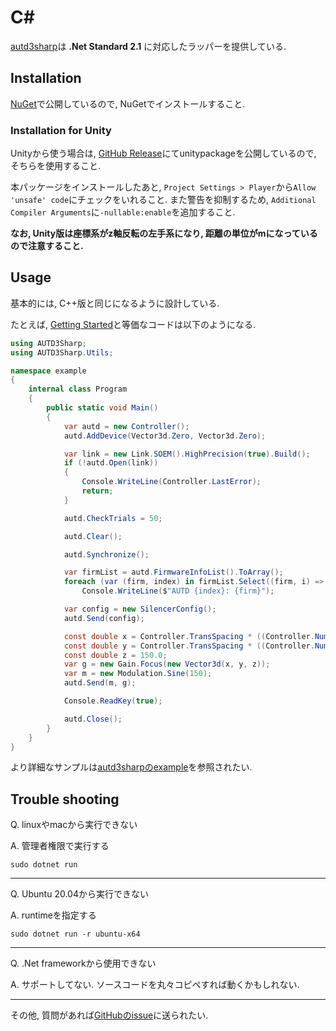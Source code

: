 # C\#

[autd3sharp](https://github.com/shinolab/autd3/cs)は **.Net Standard 2.1** に対応したラッパーを提供している.

## Installation

[NuGet](https://www.nuget.org/packages/autd3sharp)で公開しているので, NuGetでインストールすること.

### Installation for Unity

Unityから使う場合は, [GitHub Release](https://github.com/shinolab/autd3/releases)にてunitypackageを公開しているので, そちらを使用すること.

本パッケージをインストールしたあと, `Project Settings > Player`から`Allow 'unsafe' code`にチェックをいれること. また警告を抑制するため, `Additional Compiler Arguments`に`-nullable:enable`を追加すること.

**なお, Unity版は座標系がz軸反転の左手系になり, 距離の単位がmになっているので注意すること.**

## Usage

基本的には, C++版と同じになるように設計している.

たとえば, [Getting Started](../Users_Manual/getting_started.md)と等価なコードは以下のようになる.

```csharp
using AUTD3Sharp;
using AUTD3Sharp.Utils;

namespace example
{
    internal class Program
    {
        public static void Main()
        {
            var autd = new Controller();
            autd.AddDevice(Vector3d.Zero, Vector3d.Zero);

            var link = new Link.SOEM().HighPrecision(true).Build();
            if (!autd.Open(link))
            {
                Console.WriteLine(Controller.LastError);
                return;
            }

            autd.CheckTrials = 50;

            autd.Clear();

            autd.Synchronize();

            var firmList = autd.FirmwareInfoList().ToArray();
            foreach (var (firm, index) in firmList.Select((firm, i) => (firm, i)))
                Console.WriteLine($"AUTD {index}: {firm}");

            var config = new SilencerConfig();
            autd.Send(config);

            const double x = Controller.TransSpacing * ((Controller.NumTransInX - 1) / 2.0);
            const double y = Controller.TransSpacing * ((Controller.NumTransInY - 1) / 2.0);
            const double z = 150.0;
            var g = new Gain.Focus(new Vector3d(x, y, z));
            var m = new Modulation.Sine(150);
            autd.Send(m, g);

            Console.ReadKey(true);

            autd.Close();
        }
    }
}
```

より詳細なサンプルは[autd3sharpのexample](https://github.com/shinolab/autd3/cs/example)を参照されたい.

## Trouble shooting

Q. linuxやmacから実行できない

A. 管理者権限で実行する

```
sudo dotnet run
```

---

Q. Ubuntu 20.04から実行できない

A. runtimeを指定する

```
sudo dotnet run -r ubuntu-x64
```

---

Q. .Net frameworkから使用できない

A. サポートしてない. ソースコードを丸々コピペすれば動くかもしれない.

---

その他, 質問があれば[GitHubのissue](https://github.com/shinolab/autd3/issues)に送られたい.
